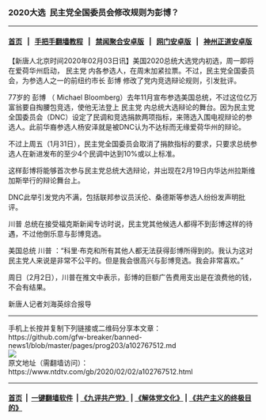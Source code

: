 ### 2020大选  民主党全国委员会修改规则为彭博？
------------------------

#### [首页](https://github.com/gfw-breaker/banned-news1/blob/master/README.md) &nbsp;&nbsp;|&nbsp;&nbsp; [手把手翻墙教程](https://github.com/gfw-breaker/guides/wiki) &nbsp;&nbsp;|&nbsp;&nbsp; [禁闻聚合安卓版](https://github.com/gfw-breaker/bn-android) &nbsp;&nbsp;|&nbsp;&nbsp; [网门安卓版](https://github.com/oGate2/oGate) &nbsp;&nbsp;|&nbsp;&nbsp; [神州正道安卓版](https://github.com/SzzdOgate/update) 



<div><div class="post_content" itemprop="articleBody">
 <p>
  【新唐人北京时间2020年02月03日讯】美国2020总统大选党内初选，周一即将在爱荷华州启动，
  <ok href="https://www.ntdtv.com/gb/民主党.htm">
   民主党
  </ok>
  内各参选人，在周末加紧拉票。不过，民主党全国委员会，为参选人之一的前纽约市长
  <ok href="https://www.ntdtv.com/gb/彭博.htm">
   彭博
  </ok>
  修改了党内竞选辩论规则，引发批评。
 </p>
 <p>
  77岁的
  <ok href="https://www.ntdtv.com/gb/彭博.htm">
   彭博
  </ok>
  （ Michael Bloomberg）去年11月宣布参选美国总统，不过这位亿万富翁要自掏腰包竞选，使他无法登上
  <ok href="https://www.ntdtv.com/gb/民主党.htm">
   民主党
  </ok>
  内总统大选辩论的舞台。因为民主党全国委员会（DNC）设定了民调和竞选捐款两项指标，来筛选入围电视辩论的参选人。此前华裔参选人杨安泽就是被DNC认为不达标而无缘爱荷华州的辩论。
 </p>
 <p>
  不过上周五（1月31日），民主党全国委员会取消了捐款指标的要求，只要求总统参选人在新进发布的至少4个民调中达到10%或以上标准。
 </p>
 <p>
  这样彭博将能够首次参与民主党总统大选辩论，并出现在2月19日内华达州拉斯维加斯举行的辩论舞台上。
 </p>
 <p>
  DNC此举引发党内不满，包括联邦参议员沃伦、桑德斯等参选人纷纷发声明批评。
 </p>
 <p>
  <ok href="https://www.ntdtv.com/gb/川普.htm">
   川普
  </ok>
  总统在接受福克斯新闻专访时说，民主党其他候选人都得不到彭博这样的待遇，不过他倒乐意与彭博竞选。
 </p>
 <p>
  美国总统
  <ok href="https://www.ntdtv.com/gb/川普.htm">
   川普
  </ok>
  ：“科里·布克和所有其他人都无法获得彭博所得到的。我认为这对民主党人来说是非常不公平的。但是我会很高兴与彭博竞选。我会非常喜欢。”
 </p>
 <p>
  周日（2月2日），川普在推文中表示，彭博的巨额广告费用支出是在浪费他的钱，不会有结果。
 </p>
 <p>
  新唐人记者刘海英综合报导
 </p>
 <div class="single_ad">
 </div>
</div>
</div>
<hr/>
手机上长按并复制下列链接或二维码分享本文章：<br/>
https://github.com/gfw-breaker/banned-news1/blob/master/pages/prog203/a102767512.md <br/>
<a href='https://github.com/gfw-breaker/banned-news1/blob/master/pages/prog203/a102767512.md'><img src='https://github.com/gfw-breaker/banned-news1/blob/master/pages/prog203/a102767512.md.png'/></a> <br/>
原文地址（需翻墙访问）：https://www.ntdtv.com/gb/2020/02/02/a102767512.html


------------------------
#### [首页](https://github.com/gfw-breaker/banned-news1/blob/master/README.md) &nbsp;|&nbsp; [一键翻墙软件](https://github.com/gfw-breaker/nogfw/blob/master/README.md) &nbsp;| [《九评共产党》](https://github.com/gfw-breaker/9ping.md/blob/master/README.md#九评之一评共产党是什么) | [《解体党文化》](https://github.com/gfw-breaker/jtdwh.md/blob/master/README.md) | [《共产主义的终极目的》](https://github.com/gfw-breaker/gczydzjmd.md/blob/master/README.md)


<img src='http://gfw-breaker.win/banned-news/pages/prog203/a102767512.md' width='0px' height='0px'/>
